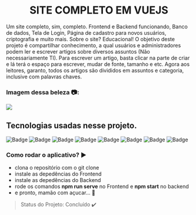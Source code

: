 <h1 align="center"> SITE COMPLETO EM VUEJS </h1>
 
 Um site completo, sim, completo. Frontend e Backend funcionando, Banco de dados, Tela de Login, Página de cadastro para novos usuários, criptografia e muito mais. Sobre o site? Educacional! O objetivo deste projeto é compartilhar conhecimento, a qual usuários e administradores podem ler e escrever artigos sobre diversos assuntos (Não necessariamente TI). Para escrever um artigo, basta clicar na parte de criar e lá terá o espaço para escrever, mudar de fonte, tamanho e etc. Agora aos leitores, garanto, todos os artigos são divididos em assuntos e categoria, inclusive com palavras chaves.


 
 ### Imagem dessa beleza :camera::
 
 <img src="https://github.com/Franklyn-Sancho/Site_Completo_VueJs/blob/master/img0.png">

  
## Tecnologias usadas nesse projeto. 

![Badge](https://img.shields.io/static/v1?label=Javascript&message=Language&color=yellow&style=for-the-badge&logo=JAVASCRIPT)
![Badge](https://img.shields.io/static/v1?label=node.js&message=Built&color=Green&style=for-the-badge&logo=Node.js)
![Badge](https://img.shields.io/static/v1?label=vue&message=framework&color=green&style=for-the-badge&logo=Vue.js)
![Badge](https://img.shields.io/static/v1?label=postgreSQL&message=database&color=grey&style=for-the-badge&logo=POSTGRESQL)
![Badge](https://img.shields.io/static/v1?label=axios&message=framework&color=purple&style=for-the-badge&logo=axios)
![Badge](https://img.shields.io/static/v1?label=bootstrap&message=framework&color=blue&style=for-the-badge&logo=BOOTSTRAP)
![Badge](https://img.shields.io/static/v1?label=mongodb&message=database&color=green&style=for-the-badge&logo=MONGODB)
![Badge](https://img.shields.io/static/v1?label=express&message=framework&color=grey&style=for-the-badge&logo=EXPRESS)


### Como rodar o aplicativo? :arrow_forward:
* clona o repositório com o git clone
* instale as depedências do Frontend 
* instale as depedências do Backend
* rode os comandos **npm run serve** no Frontend e **npm start** no backend
* e pronto, mamão com açucar... :dancers:

> Status do Projeto: Concluído :heavy_check_mark:
